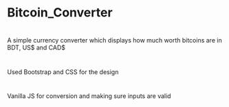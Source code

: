# Bitcoin_Converter
# 
A simple currency converter which displays how much worth bitcoins are in BDT, US$ and CAD$
#
Used Bootstrap and CSS for the design
#
Vanilla JS for conversion and making sure inputs are valid
